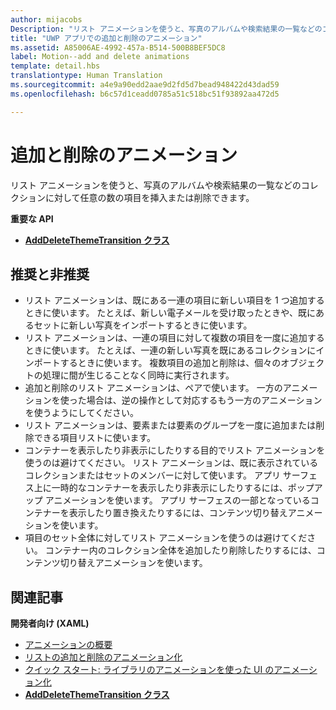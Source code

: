 ```yaml
---
author: mijacobs
Description: "リスト アニメーションを使うと、写真のアルバムや検索結果の一覧などのコレクションに対して任意の数の項目を挿入または削除できます。"
title: "UWP アプリでの追加と削除のアニメーション"
ms.assetid: A85006AE-4992-457a-B514-500B8BEF5DC8
label: Motion--add and delete animations
template: detail.hbs
translationtype: Human Translation
ms.sourcegitcommit: a4e9a90edd2aae9d2fd5d7bead948422d43dad59
ms.openlocfilehash: b6c57d1ceadd0785a51c518bc51f93892aa472d5

---
```


# 追加と削除のアニメーション




リスト アニメーションを使うと、写真のアルバムや検索結果の一覧などのコレクションに対して任意の数の項目を挿入または削除できます。

**重要な API**

-   [**AddDeleteThemeTransition クラス**](https://msdn.microsoft.com/library/windows/apps/br243048)


## 推奨と非推奨


-   リスト アニメーションは、既にある一連の項目に新しい項目を 1 つ追加するときに使います。 たとえば、新しい電子メールを受け取ったときや、既にあるセットに新しい写真をインポートするときに使います。
-   リスト アニメーションは、一連の項目に対して複数の項目を一度に追加するときに使います。 たとえば、一連の新しい写真を既にあるコレクションにインポートするときに使います。 複数項目の追加と削除は、個々のオブジェクトの処理に間が生じることなく同時に実行されます。
-   追加と削除のリスト アニメーションは、ペアで使います。 一方のアニメーションを使った場合は、逆の操作として対応するもう一方のアニメーションを使うようにしてください。
-   リスト アニメーションは、要素または要素のグループを一度に追加または削除できる項目リストに使います。
-   コンテナーを表示したり非表示にしたりする目的でリスト アニメーションを使うのは避けてください。 リスト アニメーションは、既に表示されているコレクションまたはセットのメンバーに対して使います。 アプリ サーフェス上に一時的なコンテナーを表示したり非表示にしたりするには、ポップアップ アニメーションを使います。 アプリ サーフェスの一部となっているコンテナーを表示したり置き換えたりするには、コンテンツ切り替えアニメーションを使います。
-   項目のセット全体に対してリスト アニメーションを使うのは避けてください。 コンテナー内のコレクション全体を追加したり削除したりするには、コンテンツ切り替えアニメーションを使います。



## 関連記事


**開発者向け (XAML)**
* [アニメーションの概要](https://msdn.microsoft.com/library/windows/apps/mt187350)
* [リストの追加と削除のアニメーション化](https://msdn.microsoft.com/library/windows/apps/xaml/jj649430)
* [クイック スタート: ライブラリのアニメーションを使った UI のアニメーション化](https://msdn.microsoft.com/library/windows/apps/xaml/hh452703)
* [**AddDeleteThemeTransition クラス**](https://msdn.microsoft.com/library/windows/apps/br243048)

 

 







<!--HONumber=Aug16_HO3-->


